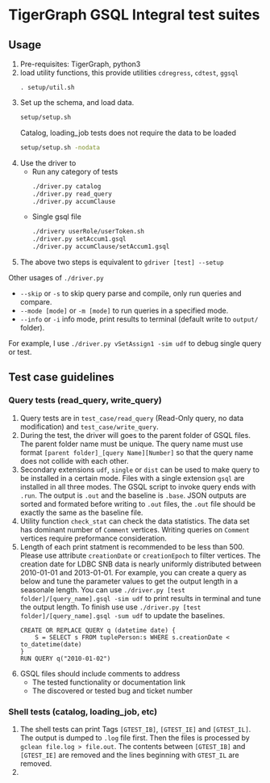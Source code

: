 # TigerGraph GSQL Integral test suites
## Usage
1. Pre-requisites: TigerGraph, python3 
1. load utility functions, this provide utilities `cdregress`, `cdtest`, `ggsql`
    ```
    . setup/util.sh
    ```
1. Set up the schema, and load data.  
    ```sh
    setup/setup.sh
    ```
    Catalog, loading_job tests does not require the data to be loaded
    ```sh
    setup/setup.sh -nodata
    ```
1. Use the driver to
    * Run any category of tests
        ```sh
        ./driver.py catalog
        ./driver.py read_query
        ./driver.py accumClause
        ```
    * Single gsql file
        ```sh
        ./drivery userRole/userToken.sh
        ./driver.py setAccum1.gsql
        ./driver.py accumClause/setAccum1.gsql
        ```
1. The above two steps is equivalent to `gdriver [test] --setup`

Other usages of `./driver.py`    
* `--skip` or `-s` to skip query parse and compile, only run queries and compare.
* `--mode [mode]` or `-m [mode]` to run queries in a specified mode.
* `--info` or `-i` info mode, print results to terminal (default write to `output/` folder).

For example, I use  `./driver.py vSetAssign1 -sim udf` to debug single query or test.

## Test case guidelines
### Query tests (read_query, write_query)
1. Query tests are in `test_case/read_query` (Read-Only query, no data modification) and `test_case/write_query`. 
1. During the test, the driver will goes to the parent folder of GSQL files. The parent folder name must be unique. The query name must use format `[parent folder]_[query Name][Number]` so that the query name does not collide with each other.
1. Secondary extensions `udf`, `single` or `dist` can be used to make query to be installed in a certain mode. Files with a single extension `gsql` are installed in all three modes. The GSQL script to invoke query ends with `.run`. The output is `.out` and the baseline is `.base`. JSON outputs are sorted and formated before writing to `.out` files, the `.out` file should be exactly the same as the baseline file.
1. Utility function `check_stat` can check the data statistics. The data set has dominant number of `Comment` vertices. Writing queries on `Comment` vertices require preformance consideration.
1. Length of each print statment is recommended to be less than 500. Please use attribute `creationDate` or `creationEpoch` to filter vertices. The creation date for LDBC SNB data is nearly uniformly distributed between 2010-01-01 and 2013-01-01. For example, you can create a query as below and tune the parameter values to get the output length in a seasonale length. You can use `./driver.py [test folder]/[query_name].gsql -sim udf` to print results in terminal and tune the output length. To finish use use `./driver.py [test folder]/[query_name].gsql -sum udf` to update the baselines.
    ```gsql
    CREATE OR REPLACE QUERY q (datetime date) {
        S = SELECT s FROM tuplePerson:s WHERE s.creationDate < to_datetime(date)
    }
    RUN QUERY q("2010-01-02")
    ```
1. GSQL files should include comments to address 
    * The tested functionality or documentation link
    * The discovered or tested bug and ticket number

### Shell tests (catalog, loading_job, etc)
1. The shell tests can print Tags  `[GTEST_IB]`, `[GTEST_IE]` and `[GTEST_IL]`. The output is dumped to `.log` file first. Then the files is processed by `gclean file.log > file.out`. The contents between `[GTEST_IB]` and `[GTEST_IE]` are removed and the lines beginning with `GTEST_IL` are removed.
1. 
